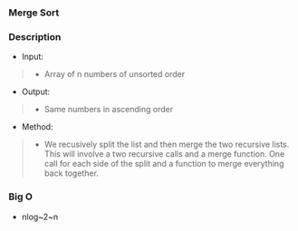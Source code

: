 ### Merge Sort

### Description
* Input:
> * Array of n numbers of unsorted order
* Output:
> * Same numbers in ascending order
* Method:
> * We recusively split the list and then merge the
> two recursive lists. This will involve a two recursive
> calls and a merge function. One call for each side of the split
> and a function to merge everything back together.

### Big O
* nlog~2~n